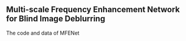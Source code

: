 ## Multi-scale Frequency Enhancement Network for Blind Image Deblurring
The code and data of  MFENet
